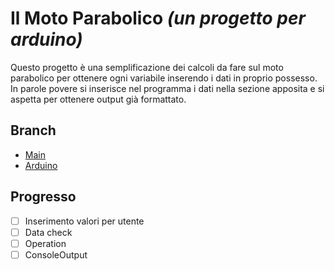 # **Il Moto Parabolico _(un progetto per arduino)_**
Questo progetto è una semplificazione dei calcoli da fare sul moto parabolico per ottenere ogni variabile inserendo i dati in proprio possesso.
In parole povere si inserisce nel programma i dati nella sezione apposita e si aspetta per ottenere output già formattato.

## Branch
* [Main](https://github.com/JustPlay-Code/Moto-parabolico)
* [Arduino](https://github.com/JustPlay-Code/Moto-parabolico/tree/Arduino)

##  Progresso
- [ ] Inserimento valori per utente
- [ ] Data check
- [ ] Operation
- [ ] ConsoleOutput
